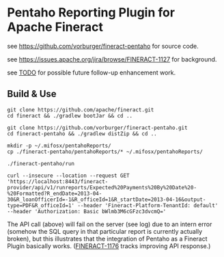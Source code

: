 # Pentaho Reporting Plugin for Apache Fineract

see https://github.com/vorburger/fineract-pentaho for source code.

see https://issues.apache.org/jira/browse/FINERACT-1127 for background.

see [TODO](TODO.md) for possible future follow-up enhancement work.


## Build & Use

    git clone https://github.com/apache/fineract.git
    cd fineract && ./gradlew bootJar && cd ..

    git clone https://github.com/vorburger/fineract-pentaho.git
    cd fineract-pentaho && ./gradlew distZip && cd ..

    mkdir -p ~/.mifosx/pentahoReports/
    cp ./fineract-pentaho/pentahoReports/* ~/.mifosx/pentahoReports/

    ./fineract-pentaho/run

    curl --insecure --location --request GET 'https://localhost:8443/fineract-provider/api/v1/runreports/Expected%20Payments%20By%20Date%20-%20Formatted?R_endDate=2013-04-30&R_loanOfficerId=-1&R_officeId=1&R_startDate=2013-04-16&output-type=PDF&R_officeId=1' --header 'Fineract-Platform-TenantId: default' --header 'Authorization: Basic bWlmb3M6cGFzc3dvcmQ='

The API call (above) will fail on the server (see log) due to an intern error (somehow
the SQL query in that particular report is currently actually broken), but this illustrates
that the integration of Pentaho as a Fineract Plugin basically works.
([FINERACT-1176](https://issues.apache.org/jira/browse/FINERACT-1176) tracks improving API response.)
